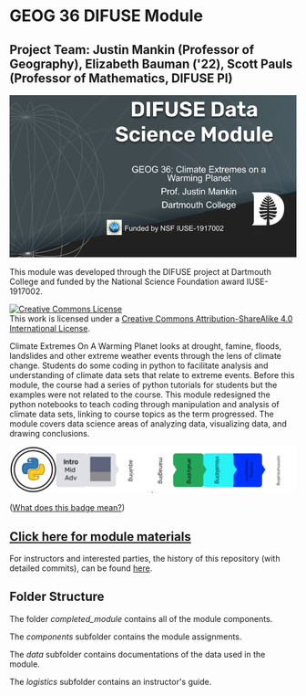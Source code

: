 # GEOG 36 DIFUSE Module

## Project Team: Justin Mankin (Professor of Geography), Elizabeth Bauman ('22), Scott Pauls (Professor of Mathematics, DIFUSE PI)

![DIFUSE Data Science Module.  Geography 36: Climate Extremes on a Warming Planet.  Professor Justin Mankin, Dartmouth College.  Funded by NSF IUSE1917002](repository_assets/DIFUSE-GEOG-36.png "DIFUSE Data Science Module.  Geography 36: Climate Extremes on a Warming Planet.  Professor Justin Mankin, Dartmouth College.  Funded by NSF IUSE1917002")


This module was developed through the DIFUSE project at Dartmouth College and funded by the National Science Foundation award IUSE-1917002.

<a rel="license" href="http://creativecommons.org/licenses/by-sa/4.0/"><img alt="Creative Commons License" style="border-width:0" src="https://i.creativecommons.org/l/by-sa/4.0/88x31.png" /></a><br />This work is licensed under a <a rel="license" href="http://creativecommons.org/licenses/by-sa/4.0/">Creative Commons Attribution-ShareAlike 4.0 International License</a>.

Climate Extremes On A Warming Planet looks at drought, famine, floods, landslides and other extreme weather events through the lens of climate change.  Students do some coding in python to facilitate analysis and understanding of climate data sets that relate to extreme events.  Before this module, the course had a series of python tutorials for students but the examples were not related to the course.  This module redesigned the python notebooks to teach coding through manipulation and analysis of climate data sets, linking to course topics as the term progressed. The module covers data science areas of analyzing data, visualizing data, and drawing conclusions.

![Medium length module for an introductory course using python and covering analyzing, visualizing data and drawing conclusions.](repository_assets/GEOG-36-Badge.png "Medium length module for an introductory course using python and covering analyzing, visualizing data and drawing conclusions.")

(<a href="https://github.com/difuse-dartmouth/.github/blob/8f8f6efff8943871e1fcaa3b6f2daf1531206df6/profile/howto.md">What does this badge mean?</a>)

## [Click here for module materials](completed_module/README.md)

For instructors and interested parties, the history of this repository (with detailed commits), can be found [here](https://github.com/difuse-dartmouth/data-migration-template/commits/main/).

## Folder Structure 
The folder *completed_module* contains all of the module components.  

The *components* subfolder contains the module assignments. 

The *data* subfolder contains documentations of the data used in the module.

The *logistics* subfolder contains an instructor's guide.


